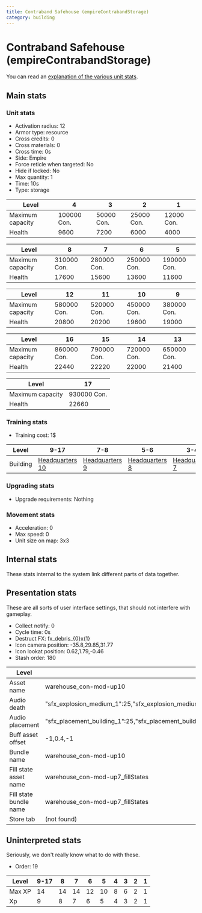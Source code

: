 ```yaml
---
title: Contraband Safehouse (empireContrabandStorage)
category: building
---
```


# Contraband Safehouse (empireContrabandStorage)

You can read an [explanation  of the various unit stats](unitexplained.md).

## Main stats

### Unit stats

  * Activation radius: 12
  * Armor type: resource
  * Cross credits: 0
  * Cross materials: 0
  * Cross time: 0s
  * Side: Empire
  * Force reticle when targeted: No
  * Hide if locked: No
  * Max quantity: 1
  * Time: 10s
  * Type: storage

|Level           |4           |3          |2          |1          |
|----------------|------------|-----------|-----------|-----------|
|Maximum capacity|100000  Con.|50000  Con.|25000  Con.|12000  Con.|
|Health          |9600        |7200       |6000       |4000       |


|Level           |8           |7           |6           |5           |
|----------------|------------|------------|------------|------------|
|Maximum capacity|310000  Con.|280000  Con.|250000  Con.|190000  Con.|
|Health          |17600       |15600       |13600       |11600       |


|Level           |12          |11          |10          |9           |
|----------------|------------|------------|------------|------------|
|Maximum capacity|580000  Con.|520000  Con.|450000  Con.|380000  Con.|
|Health          |20800       |20200       |19600       |19000       |


|Level           |16          |15          |14          |13          |
|----------------|------------|------------|------------|------------|
|Maximum capacity|860000  Con.|790000  Con.|720000  Con.|650000  Con.|
|Health          |22440       |22220       |22000       |21400       |


|Level           |17          |
|----------------|------------|
|Maximum capacity|930000  Con.|
|Health          |22660       |


### Training stats

  * Training cost: 1$

|Level   |9-17                            |7-8                            |5-6                            |3-4                            |1-2                            |
|--------|--------------------------------|-------------------------------|-------------------------------|-------------------------------|-------------------------------|
|Building|[Headquarters 10](empireHQ.html)|[Headquarters 9](empireHQ.html)|[Headquarters 8](empireHQ.html)|[Headquarters 7](empireHQ.html)|[Headquarters 6](empireHQ.html)|


### Upgrading stats

  * Upgrade requirements: Nothing

### Movement stats

  * Acceleration: 0
  * Max speed: 0
  * Unit size on map: 3x3

## Internal stats

These stats internal to the system link different parts of data together.


## Presentation stats

These are all sorts of user interface settings, that should not interfere with gameplay.

  * Collect notify: 0
  * Cycle time: 0s
  * Destruct FX: fx_debris_{0}x{1}
  * Icon camera position: -35.8,29.85,31.77
  * Icon lookat position: 0.62,1.79,-0.46
  * Stash order: 180

|Level                 |10-17                                                                                                                  |9                                                                                                                      |8                                                                                                                      |7                                                                                                                      |6                                                                                                                      |5                                                                                                                      |4                                                                                                                      |3                                                                                                                      |2                                                                                                                      |1                                                                                                                      |
|----------------------|-----------------------------------------------------------------------------------------------------------------------|-----------------------------------------------------------------------------------------------------------------------|-----------------------------------------------------------------------------------------------------------------------|-----------------------------------------------------------------------------------------------------------------------|-----------------------------------------------------------------------------------------------------------------------|-----------------------------------------------------------------------------------------------------------------------|-----------------------------------------------------------------------------------------------------------------------|-----------------------------------------------------------------------------------------------------------------------|-----------------------------------------------------------------------------------------------------------------------|-----------------------------------------------------------------------------------------------------------------------|
|Asset name            |warehouse_con-mod-up10                                                                                                 |warehouse_con-mod-up9                                                                                                  |warehouse_con-mod-up8                                                                                                  |warehouse_con-mod-up7                                                                                                  |warehouse_con-mod-up6                                                                                                  |warehouse_con-mod-up5                                                                                                  |warehouse_con-mod-up4                                                                                                  |warehouse_con-mod-up3                                                                                                  |warehouse_con-mod-up2                                                                                                  |warehouse_con-mod-up1                                                                                                  |
|Audio death           |"sfx_explosion_medium_1":25,"sfx_explosion_medium_2":25,"sfx_explosion_medium_3":25,"sfx_explosion_medium_4":52        |"sfx_explosion_medium_1":25,"sfx_explosion_medium_2":25,"sfx_explosion_medium_3":25,"sfx_explosion_medium_4":52        |"sfx_explosion_medium_1":25,"sfx_explosion_medium_2":25,"sfx_explosion_medium_3":25,"sfx_explosion_medium_4":51        |"sfx_explosion_medium_1":25,"sfx_explosion_medium_2":25,"sfx_explosion_medium_3":25,"sfx_explosion_medium_4":50        |"sfx_explosion_medium_1":25,"sfx_explosion_medium_2":25,"sfx_explosion_medium_3":25,"sfx_explosion_medium_4":49        |"sfx_explosion_medium_1":25,"sfx_explosion_medium_2":25,"sfx_explosion_medium_3":25,"sfx_explosion_medium_4":48        |"sfx_explosion_medium_1":25,"sfx_explosion_medium_2":25,"sfx_explosion_medium_3":25,"sfx_explosion_medium_4":47        |"sfx_explosion_medium_1":25,"sfx_explosion_medium_2":25,"sfx_explosion_medium_3":25,"sfx_explosion_medium_4":46        |"sfx_explosion_medium_1":25,"sfx_explosion_medium_2":25,"sfx_explosion_medium_3":25,"sfx_explosion_medium_4":45        |"sfx_explosion_medium_1":25,"sfx_explosion_medium_2":25,"sfx_explosion_medium_3":25,"sfx_explosion_medium_4":44        |
|Audio placement       |"sfx_placement_building_1":25,"sfx_placement_building_2":25,"sfx_placement_building_3":25,"sfx_placement_building_4":42|"sfx_placement_building_1":25,"sfx_placement_building_2":25,"sfx_placement_building_3":25,"sfx_placement_building_4":42|"sfx_placement_building_1":25,"sfx_placement_building_2":25,"sfx_placement_building_3":25,"sfx_placement_building_4":41|"sfx_placement_building_1":25,"sfx_placement_building_2":25,"sfx_placement_building_3":25,"sfx_placement_building_4":40|"sfx_placement_building_1":25,"sfx_placement_building_2":25,"sfx_placement_building_3":25,"sfx_placement_building_4":39|"sfx_placement_building_1":25,"sfx_placement_building_2":25,"sfx_placement_building_3":25,"sfx_placement_building_4":38|"sfx_placement_building_1":25,"sfx_placement_building_2":25,"sfx_placement_building_3":25,"sfx_placement_building_4":37|"sfx_placement_building_1":25,"sfx_placement_building_2":25,"sfx_placement_building_3":25,"sfx_placement_building_4":36|"sfx_placement_building_1":25,"sfx_placement_building_2":25,"sfx_placement_building_3":25,"sfx_placement_building_4":35|"sfx_placement_building_1":25,"sfx_placement_building_2":25,"sfx_placement_building_3":25,"sfx_placement_building_4":34|
|Buff asset offset     |-1,0.4,-1                                                                                                              |-1,0.4,-1                                                                                                              |-1,0.4,-1                                                                                                              |-1,0.4,-1                                                                                                              |-1,0.4,-1                                                                                                              |-1,0.4,-1                                                                                                              |-1,0.6,-1                                                                                                              |-1,0.4,-1                                                                                                              |-1,0.4,-1                                                                                                              |-1,0.4,-1                                                                                                              |
|Bundle name           |warehouse_con-mod-up10                                                                                                 |warehouse_con-mod-up9                                                                                                  |warehouse_con-mod-up8                                                                                                  |warehouse_con-mod-up7                                                                                                  |warehouse_con-mod-up6                                                                                                  |warehouse_con-mod-up5                                                                                                  |warehouse_con-mod-up4                                                                                                  |warehouse_con-mod-up3                                                                                                  |warehouse_con-mod-up2                                                                                                  |warehouse_con-mod-up1                                                                                                  |
|Fill state asset name |warehouse_con-mod-up7_fillStates                                                                                       |warehouse_con-mod-up7_fillStates                                                                                       |warehouse_con-mod-up7_fillStates                                                                                       |warehouse_con-mod-up7_fillStates                                                                                       |warehouse_con-mod-up6_fillStates                                                                                       |warehouse_con-mod-up5_fillStates                                                                                       |warehouse_con-mod-up4_fillStates                                                                                       |warehouse_con-mod-up3_fillStates                                                                                       |warehouse_con-mod-up2_fillStates                                                                                       |warehouse_con-mod-up1_fillStates                                                                                       |
|Fill state bundle name|warehouse_con-mod-up7_fillStates                                                                                       |warehouse_con-mod-up7_fillStates                                                                                       |warehouse_con-mod-up7_fillStates                                                                                       |warehouse_con-mod-up7_fillStates                                                                                       |warehouse_con-mod-up6_fillStates                                                                                       |warehouse_con-mod-up5_fillStates                                                                                       |warehouse_con-mod-up4_fillStates                                                                                       |warehouse_con-mod-up3_fillStates                                                                                       |warehouse_con-mod-up2_fillStates                                                                                       |warehouse_con-mod-up1_fillStates                                                                                       |
|Store tab             |(not found)                                                                                                            |(not found)                                                                                                            |(not found)                                                                                                            |(not found)                                                                                                            |(not found)                                                                                                            |(not found)                                                                                                            |(not found)                                                                                                            |(not found)                                                                                                            |(not found)                                                                                                            |resources                                                                                                              |


## Uninterpreted stats

Seriously, we don't really know what to do with these.

  * Order: 19

|Level |9-17|8 |7 |6 |5 |4|3|2|1|
|------|----|--|--|--|--|-|-|-|-|
|Max XP|14  |14|14|12|10|8|6|2|1|
|Xp    |9   |8 |7 |6 |5 |4|3|2|1|


